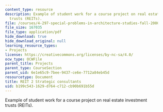 ```yaml
---
content_type: resource
description: Example of student work for a course project on real estate investment
  trusts (REITs).
file: /courses/4-297-special-problems-in-architecture-studies-fall-2000/b199c5431629d764c712cb90b691b55d_AyanSen.pdf
file_size: 167035
file_type: application/pdf
hide_download: true
hide_download_original: null
learning_resource_types:
- Projects
license: https://creativecommons.org/licenses/by-nc-sa/4.0/
ocw_type: OCWFile
parent_title: Projects
parent_type: CourseSection
parent_uid: 6e1e65c9-7bee-9437-ce6e-7712a84eb45d
resourcetype: Document
title: REIT 2 Strategic consultants
uid: b199c543-1629-d764-c712-cb90b691b55d
---
```

Example of student work for a course project on real estate investment trusts (REITs).